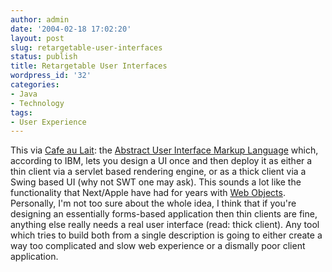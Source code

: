 ```yaml
---
author: admin
date: '2004-02-18 17:02:20'
layout: post
slug: retargetable-user-interfaces
status: publish
title: Retargetable User Interfaces
wordpress_id: '32'
categories:
- Java
- Technology
tags:
- User Experience
---
```


This via [Cafe au Lait](http://www.cafeaulait.org): the [Abstract User
Interface Markup Language](http://www.alphaworks.ibm.com/tech/auiml)
which, according to IBM, lets you design a UI once and then deploy it as
either a thin client via a servlet based rendering engine, or as a thick
client via a Swing based UI (why not SWT one may ask). This sounds a lot
like the functionality that Next/Apple have had for years with [Web
Objects](http://www.apple.com). Personally, I'm not too sure about the
whole idea, I think that if you're designing an essentially forms-based
application then thin clients are fine, anything else really needs a
real user interface (read: thick client). Any tool which tries to build
both from a single description is going to either create a way too
complicated and slow web experience or a dismally poor client
application.
